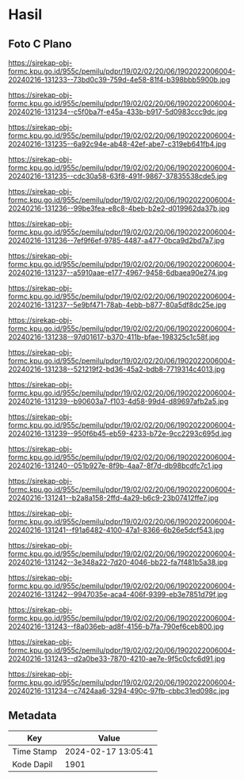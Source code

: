 # Hasil

## Foto C Plano

https://sirekap-obj-formc.kpu.go.id/955c/pemilu/pdpr/19/02/02/20/06/1902022006004-20240216-131233--73bd0c39-759d-4e58-81f4-b398bbb5900b.jpg

https://sirekap-obj-formc.kpu.go.id/955c/pemilu/pdpr/19/02/02/20/06/1902022006004-20240216-131234--c5f0ba7f-e45a-433b-b917-5d0983ccc9dc.jpg

https://sirekap-obj-formc.kpu.go.id/955c/pemilu/pdpr/19/02/02/20/06/1902022006004-20240216-131235--6a92c94e-ab48-42ef-abe7-c319eb641fb4.jpg

https://sirekap-obj-formc.kpu.go.id/955c/pemilu/pdpr/19/02/02/20/06/1902022006004-20240216-131235--cdc30a58-63f8-491f-9867-37835538cde5.jpg

https://sirekap-obj-formc.kpu.go.id/955c/pemilu/pdpr/19/02/02/20/06/1902022006004-20240216-131236--99be3fea-e8c8-4beb-b2e2-d019962da37b.jpg

https://sirekap-obj-formc.kpu.go.id/955c/pemilu/pdpr/19/02/02/20/06/1902022006004-20240216-131236--7ef9f6ef-9785-4487-a477-0bca9d2bd7a7.jpg

https://sirekap-obj-formc.kpu.go.id/955c/pemilu/pdpr/19/02/02/20/06/1902022006004-20240216-131237--a5910aae-e177-4967-9458-6dbaea90e274.jpg

https://sirekap-obj-formc.kpu.go.id/955c/pemilu/pdpr/19/02/02/20/06/1902022006004-20240216-131237--5e9bf471-78ab-4ebb-b877-80a5df8dc25e.jpg

https://sirekap-obj-formc.kpu.go.id/955c/pemilu/pdpr/19/02/02/20/06/1902022006004-20240216-131238--97d01617-b370-411b-bfae-198325c1c58f.jpg

https://sirekap-obj-formc.kpu.go.id/955c/pemilu/pdpr/19/02/02/20/06/1902022006004-20240216-131238--521219f2-bd36-45a2-bdb8-7719314c4013.jpg

https://sirekap-obj-formc.kpu.go.id/955c/pemilu/pdpr/19/02/02/20/06/1902022006004-20240216-131239--b90603a7-f103-4d58-99d4-d89697afb2a5.jpg

https://sirekap-obj-formc.kpu.go.id/955c/pemilu/pdpr/19/02/02/20/06/1902022006004-20240216-131239--950f6b45-eb59-4233-b72e-9cc2293c695d.jpg

https://sirekap-obj-formc.kpu.go.id/955c/pemilu/pdpr/19/02/02/20/06/1902022006004-20240216-131240--051b927e-8f9b-4aa7-8f7d-db98bcdfc7c1.jpg

https://sirekap-obj-formc.kpu.go.id/955c/pemilu/pdpr/19/02/02/20/06/1902022006004-20240216-131241--b2a8a158-2ffd-4a29-b6c9-23b07412ffe7.jpg

https://sirekap-obj-formc.kpu.go.id/955c/pemilu/pdpr/19/02/02/20/06/1902022006004-20240216-131241--f91a6482-4100-47a1-8366-6b26e5dcf543.jpg

https://sirekap-obj-formc.kpu.go.id/955c/pemilu/pdpr/19/02/02/20/06/1902022006004-20240216-131242--3e348a22-7d20-4046-bb22-fa7f481b5a38.jpg

https://sirekap-obj-formc.kpu.go.id/955c/pemilu/pdpr/19/02/02/20/06/1902022006004-20240216-131242--9947035e-aca4-406f-9399-eb3e7851d79f.jpg

https://sirekap-obj-formc.kpu.go.id/955c/pemilu/pdpr/19/02/02/20/06/1902022006004-20240216-131243--f8a036eb-ad8f-4156-b7fa-790ef6ceb800.jpg

https://sirekap-obj-formc.kpu.go.id/955c/pemilu/pdpr/19/02/02/20/06/1902022006004-20240216-131243--d2a0be33-7870-4210-ae7e-9f5c0cfc6d91.jpg

https://sirekap-obj-formc.kpu.go.id/955c/pemilu/pdpr/19/02/02/20/06/1902022006004-20240216-131234--c7424aa6-3294-490c-97fb-cbbc31ed098c.jpg


## Metadata

| Key        | Value               |
| ---------- | ------------------- |
| Time Stamp | 2024-02-17 13:05:41 |
| Kode Dapil | 1901                |



